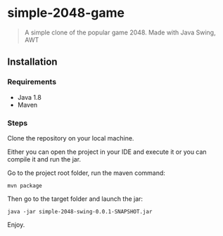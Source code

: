 # simple-2048-game
> A simple clone of the popular game 2048. Made with Java Swing, AWT


## Installation
### Requirements
- Java 1.8
- Maven

### Steps
Clone the repository on your local machine.


Either you can open the project in your IDE and execute it or you can compile it and run the jar.

Go to the project root folder, run the maven command:
```
mvn package
```

Then go to the target folder and launch the jar:
```
java -jar simple-2048-swing-0.0.1-SNAPSHOT.jar
```

Enjoy.
